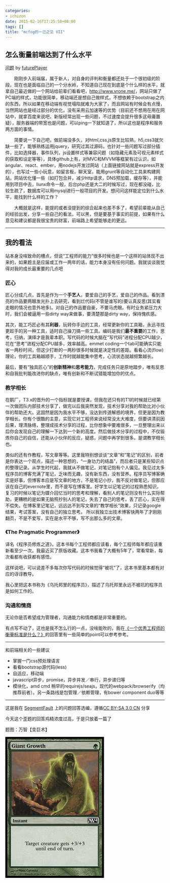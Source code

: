 ```yaml
---
categories:
- ichizon
date: 2015-02-16T17:25:58+08:00
tags: []
title: "mcfog的一己之见 VII"
---
```


<!--================================!-->

## 怎么衡量前端达到了什么水平

[问题](http://segmentfault.com/q/1010000002556431) by [futurePlayer](http://segmentfault.com/u/futureplayer)

<!--more-->

　　刚刚步入前端届，属于新人，对自身的评判和衡量都还处于一个很初级的阶段，现在也是面临自己的一个分水岭，不知道自己现在到底是个什么样的水平，就拿自己最近做的一个网站给前辈们看看吧，<http://www.vrone.me/>，网站只做了PC端的样式，功能很简单，移动端还是想自己做样式，不想依赖于bootstrap之内的东西，所以如果在移动端有视觉塌陷就难为大家了，而且网站有时候会有点慢，当然网站也是经过部分的优化，没有采用云加速等的优势（目前还不想用在用在网站中，就拿百度来说吧，新版经常出现一些问题，不过速度会提升很多这毋庸置疑），服务器端的带宽也是问题，可以ping一下就知道了，所以这也是程序和服务两方面的事情。

　　简要说一下自己吧，做前端没多久，对html,css,js原生比较熟，h5,css3就欠缺一些了，能够熟练运用jquery，研究过其过源码，也针对一些问题写过部分插件，比如选择器，事件队列，js设置样式等兼容问题（如隐藏元素及可视元素样式的获取和设定等等），具体github上有，对MVC和MVVM等框架有过认识，如angular、react、ember，用nodejs开发过网站（上面链接网站就是express开发的），也写过一些小玩意，如留言板，聊天室，能用grunt等自动化工具来构建网站，网站优化懂一些（如打包合并，减少http请求，DNS预加载，缓存等），并能用到项目中去，liunx命令一般，后台php还是大二的时候写过，现在都没碰，比较生疏了，数据库可以用mysql进行一般项目的开发。想问问这样能定位到什么水平，能找到什么样的工作？

　　大概就是这样，能提的或者没提到的综合起来也差不多了，希望前辈能从自己的经验出发，分享一些自己的看法，可以黑，但是要基于事实的前提，如果有什么意见和建议都是我很宝贵的财富，前端路上希望能够走的更远。

---

## 我的看法

站本身没啥致命的槽点，但说“工程师的能力”很多时候也是一个这样的站体现不出来的，如果题主是应届或工作一两年的话，能力本身没有任何问题。我就谈谈我觉得对我的成长最重要的几点吧

### 匠心

匠心分成几点，首先是作为一个**手艺人**，要爱自己的手艺，爱自己的作品。看到漂亮的作品要两眼发光扑上去研究，看到烂代码(不管是谁写的)要认真反思(其实看走眼的情况也意外地多)。对自己的作品要自豪，不要马虎眼。有时业务紧压力大时，我们会被逼用一些dirty way来做事，要清楚那是dirty way，保持愧疚感。

其次，能工巧匠必有其**利器**，玩转你手边的工具，经常更新你的工具箱，永远寻找更趁手的另一种工具，适时自己操刀搞一些工具。编码是我们**最不重要**的工作，思考，归纳，演绎才是我辈本职。写代码的时候大脑在“写代码”进程分配CPU越少，花在“思考”进程分配CPU越多，效率越高。emmet coding一个tab可能确实只能省一两秒时间，但这少打断的一两秒很多时候就是决定性的差距。看看心流(flow)理论，你的工具箱越顺手，工作时就越能集中思考，心流状态就越频繁越长。

最后，要有“独具匠心”的**创新精神**和**思考能力**，完成任务只是原地踏步，唯有反思和自我批判能改进你的缺点，唯有创新和不断试错能增加你的优点。

### 教学相长

在鹅厂，T3.x的晋升的一个指标就是要授课，但我在还只有的T1的时候就已经第一次做团队内部技术分享了，做完以后我突然发现，技术分享对我的帮助比对小伙伴的帮助还大。这固然是因为我水平不够，没达到传道解惑的境界，但更是因为教学相长。你有个很酷的主意，实现它对工程师来说经常没太大难度，但要讲清前因后果，理清脉络，整理成技术分享的过程，比你想象中要难很多，一旦整理出来以后你会发现自己的理解一下达到一个新的高度。然后做技术分享的过程中，不仅锻炼你自己的自信，还能从小伙伴的反应，疑惑，问题中再学到很多。是谓教学相长也。

类似的还有作教程，写文章等等。这里我特别想谈谈“文章”和“笔记”的区别，前者是你表达一个观点，描述一种思想的，“一身功力的结晶”，而后者只是某些知识点的整理记录。从学生时代起，我就从不做笔记，对笔记抱有个人偏见。我见过太多程序员的博客充满了笔记，乏味而无趣，没有新东西，没有营养。程序员写博客确实是好事，但博客本应是写文章的地方，不是笔记小抄，我不反对做笔记，但那应该在自己的evernote里，而不是写在博客里。好学生以记笔记的过程熟悉知识，复习的时候以笔记为媒介回忆当时的思考和理解，看别人的笔记则没有什么实际帮助，更糟糕的是如果无脑照抄别人的笔记，失去了自己的思考，丢了匠心，实在得不偿失。在博客里记笔记，远远达不到写文章的“教学相长”效果，只记录google结果，考试答案，没有自己的独立思考。
所以我独立出技术博客快两年了才刚刚翻页，不是不爱写，实在是水平不够，写不出那么多的文章。

### 《The Pragmatic Programmer》

译名《程序员修炼之道》。这本书每个工程师都应该看，每个工程师每年都应该重新看至少一次。我最近买了原版收藏。这本书我看了大概有5年了，常看常新，每次看都有收获都有感悟。

这样说吧，可以说差不多每次你写代码的时候觉得“被坑”了，这本书里基本都有对应的谆谆教导。

我心里把这本书称为《乌托邦里的程序员》，描述了乌托邦里永远不被坑的程序员是如何工作的。

### 沟通和情商

无论你是否希望成为管理者，沟通能力和情商都是非常重要的。

有点写不动了，这也是我不怎么行的一点，没啥能吹的，我在[《一个优秀工程师的衡量标准是什么？》](http://segmentfault.com/q/1010000002536565)的回答里有一些简单的point可以参考参考。


-----

和前端相关的一些建议

+ 掌握一门css预处理语言
+ 看看bootstrap源代码(less)
+ 自适应，移动端
+ javascript异步，promise，异步并发／串行，异步递归等
+ 模块化，amd cmd 稍早的requirejs/seajs，现代的webpack/browserify（均推荐前者）。另一条路线是包管理／依赖管理，有bower component duo等等

---

这是我在 [SegmentFault](http://segmentfault.com/) 上的问题回答选编，遵循[CC BY-SA 3.0 CN](http://creativecommons.org/licenses/by-sa/3.0/cn/) 分享

今天这个歪题的回答鸡精浓度过高，于是只放着一篇了

题图：万智【变巨术】

![](/img/2015-q1/m14-174.jpg)


